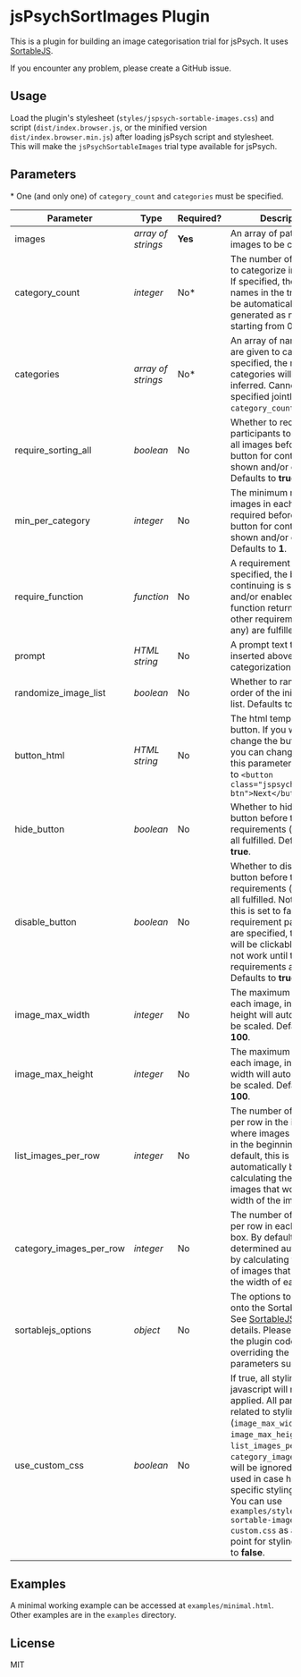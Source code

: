 # jsPsychSortImages Plugin

This is a plugin for building an image categorisation trial for jsPsych. It uses [SortableJS](https://sortablejs.github.io/Sortable/). 

If you encounter any problem, please create a GitHub issue.

## Usage

Load the plugin's stylesheet (`styles/jspsych-sortable-images.css`) and script (`dist/index.browser.js`, or the minified version `dist/index.browser.min.js`) after loading jsPsych script and stylesheet. This will make the `jsPsychSortableImages` trial type available for jsPsych. 

## Parameters

\* One (and only one) of `category_count` and `categories` must be specified.

| **Parameter**           | **Type**           | **Required?** | **Description**                                                                                                                                                                                                                                                                                                                                                                           |
|-------------------------|--------------------|---------------|-------------------------------------------------------------------------------------------------------------------------------------------------------------------------------------------------------------------------------------------------------------------------------------------------------------------------------------------------------------------------------------------|
| images                  | _array of strings_ | **Yes**       | An array of paths to the images to be categorized                                                                                                                                                                                                                                                                                                                                         |
| category_count          | _integer_          | No*           | The number of categories to categorize images into. If specified, the category names in the trial data will be automatically generated as numbers, starting from 0.                                                                                                                                                                                                                       |
| categories              | _array of strings_ | No*           | An array of names that are given to categories. If specified, the number of categories will be inferred. Cannot be specified jointly with `category_count`.                                                                                                                                                                                                                               |
| require\_sorting\_all   | _boolean_          | No            | Whether to require participants to categorize all images before the button for continuing is shown and/or enabled. Defaults to **true**.                                                                                                                                                                                                                                                  |
| min\_per\_category      | _integer_          | No            | The minimum number of images in each category required before the button for continuing is shown and/or enabled. Defaults to **1**.                                                                                                                                                                                                                                                       |
| require\_function       | _function_         | No            | A requirement function. If specified, the button for continuing is shown and/or enabled only if this function returns true and other requirements (if any) are fulfilled.                                                                                                                                                                                                                 |
| prompt                  | _HTML string_      | No            | A prompt text that is inserted above the categorization zone.                                                                                                                                                                                                                                                                                                                             |
| randomize_image_list    | _boolean_          | No            | Whether to randomize the order of the initial image list. Defaults to **true**.                                                                                                                                                                                                                                                                                                           |
| button\_html            | _HTML string_      | No            | The html template for the button. If you want to change the button text, you can change it using this parameter. Defaults to `<button class="jspsych-btn">Next</button>`                                                                                                                                                                                                                  |
| hide\_button            | _boolean_          | No            | Whether to hide the button before the requirements (if any) are all fulfilled. Defaults to **true**.                                                                                                                                                                                                                                                                                      |
| disable\_button         | _boolean_          | No            | Whether to disable the button before the requirements (if any) are all fulfilled. Note that if this is set to false but the requirement parameters are specified, the button will be clickable, but will not work until those requirements are fulfilled. Defaults to **true**.                                                                                                           |
| image_max_width         | _integer_          | No            | The maximum width of each image, in pixels. The height will automatically be scaled. Defaults to **100**.                                                                                                                                                                                                                                                                                 |
| image_max_height        | _integer_          | No            | The maximum height of each image, in pixels. The width will automatically be scaled. Defaults to **100**.                                                                                                                                                                                                                                                                                 |
| list_images_per_row     | _integer_          | No            | The number of images per row in the image list where images are placed in the beginning. By default, this is determined automatically by calculating the number of images that would fit the width of the image list.                                                                                                                                                                     |
| category_images_per_row | _integer_          | No            | The number of images per row in each category box. By default, this is determined automatically by calculating the number of images that would fit the width of each box.                                                                                                                                                                                                                 |
| sortablejs_options      | _object_           | No            | The options to be passed onto the Sortable object. See [SortableJS](https://sortablejs.github.io/Sortable/) for more details. Please also check the plugin code to avoid overriding the crucial parameters such as `group`                                                                                                                                                                |
| use_custom_css          | _boolean_          | No            | If true, all styling done via javascript will not be applied. All parameters related to styling (`image_max_width`, `image_max_height`, `list_images_per_row`, `category_images_per_row`) will be ignored. To be used in case highly specific styling is needed. You can use `examples/styles/jspsych-sortable-images-custom.css` as a starting point for styling. Defaults to **false**. |

## Examples

A minimal working example can be accessed at `examples/minimal.html`.  Other examples are in the `examples` directory.

## License

MIT